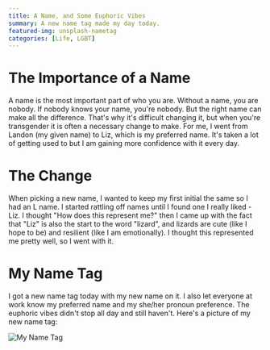 ```yaml
---
title: A Name, and Some Euphoric Vibes
summary: A new name tag made my day today.
featured-img: unsplash-nametag
categories: [Life, LGBT]
---
```


# The Importance of a Name
A name is the most important part of who you are. Without a name, you are nobody. If nobody knows your name, you're nobody. But the right name can make all the difference. That's why it's difficult changing it, but when you're transgender it is often a necessary change to make. For me, I went from Landon (my given name) to Liz, which is my preferred name. It's taken a lot of getting used to but I am gaining more confidence with it every day.

# The Change
When picking a new name, I wanted to keep my first initial the same so I had an L name. I started rattling off names until I found one I really liked - Liz. I thought "How does this represent me?" then I came up with the fact that "Liz" is also the start to the word "lizard", and lizards are cute (like I hope to be) and resilient (like I am emotionally). I thought this represented me pretty well, so I went with it.

# My Name Tag
I got a new name tag today with my new name on it. I also let everyone at work know my preferred name and my she/her pronoun preference. The euphoric vibes didn't stop all day and still haven't. Here's a picture of my new name tag:

![My Name Tag](/assets/photos/2021-03/2021-03-22_1.jpg)
